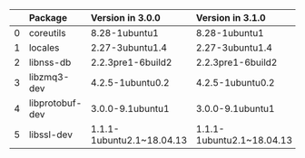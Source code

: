 <!-- markdown-link-check-disable -->

|    | Package         | Version in 3.0.0          | Version in 3.1.0          | Status   |
|---:|:----------------|:--------------------------|:--------------------------|:---------|
|  0 | coreutils       | 8.28-1ubuntu1             | 8.28-1ubuntu1             |          |
|  1 | locales         | 2.27-3ubuntu1.4           | 2.27-3ubuntu1.4           |          |
|  2 | libnss-db       | 2.2.3pre1-6build2         | 2.2.3pre1-6build2         |          |
|  3 | libzmq3-dev     | 4.2.5-1ubuntu0.2          | 4.2.5-1ubuntu0.2          |          |
|  4 | libprotobuf-dev | 3.0.0-9.1ubuntu1          | 3.0.0-9.1ubuntu1          |          |
|  5 | libssl-dev      | 1.1.1-1ubuntu2.1~18.04.13 | 1.1.1-1ubuntu2.1~18.04.13 |          |